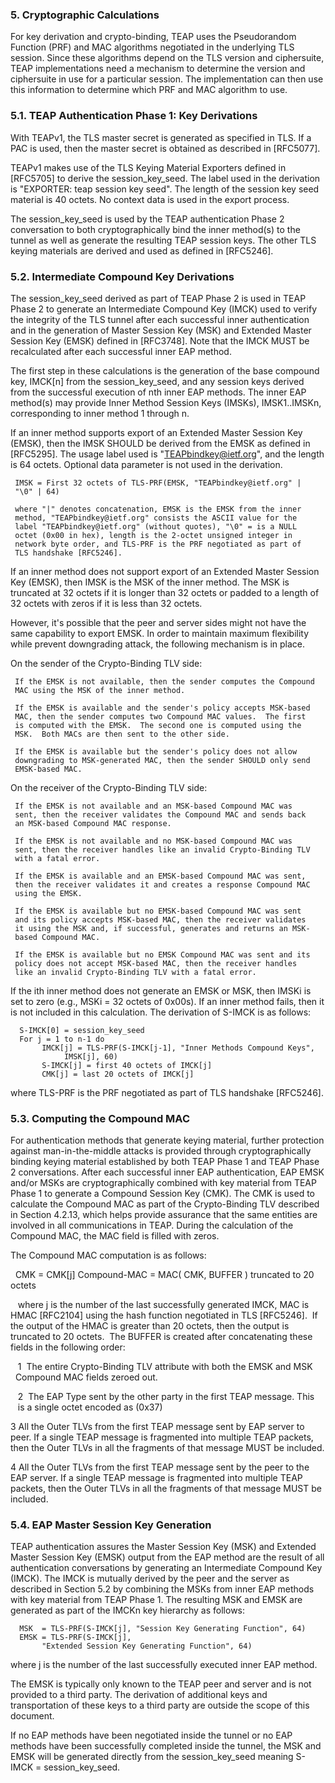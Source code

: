 ### 5.  Cryptographic Calculations

   For key derivation and crypto-binding, TEAP uses the Pseudorandom
   Function (PRF) and MAC algorithms negotiated in the underlying TLS
   session.  Since these algorithms depend on the TLS version and
   ciphersuite, TEAP implementations need a mechanism to determine the
   version and ciphersuite in use for a particular session.  The
   implementation can then use this information to determine which PRF
   and MAC algorithm to use.

### 5.1.  TEAP Authentication Phase 1: Key Derivations

   With TEAPv1, the TLS master secret is generated as specified in TLS.
   If a PAC is used, then the master secret is obtained as described in
   [RFC5077].

   TEAPv1 makes use of the TLS Keying Material Exporters defined in
   [RFC5705] to derive the session_key_seed.  The label used in the
   derivation is "EXPORTER: teap session key seed".  The length of the
   session key seed material is 40 octets.  No context data is used in
   the export process.

   The session_key_seed is used by the TEAP authentication Phase 2
   conversation to both cryptographically bind the inner method(s) to
   the tunnel as well as generate the resulting TEAP session keys.  The
   other TLS keying materials are derived and used as defined in
   [RFC5246].

### 5.2.  Intermediate Compound Key Derivations

   The session_key_seed derived as part of TEAP Phase 2 is used in TEAP
   Phase 2 to generate an Intermediate Compound Key (IMCK) used to
   verify the integrity of the TLS tunnel after each successful inner
   authentication and in the generation of Master Session Key (MSK) and
   Extended Master Session Key (EMSK) defined in [RFC3748].  Note that
   the IMCK MUST be recalculated after each successful inner EAP method.

   The first step in these calculations is the generation of the base
   compound key, IMCK[n] from the session_key_seed, and any session keys
   derived from the successful execution of nth inner EAP methods.  The
   inner EAP method(s) may provide Inner Method Session Keys (IMSKs),
   IMSK1..IMSKn, corresponding to inner method 1 through n.

   If an inner method supports export of an Extended Master Session Key
   (EMSK), then the IMSK SHOULD be derived from the EMSK as defined in
   [RFC5295].  The usage label used is "TEAPbindkey@ietf.org", and the
   length is 64 octets.  Optional data parameter is not used in the
   derivation.

     IMSK = First 32 octets of TLS-PRF(EMSK, "TEAPbindkey@ietf.org" |
     "\0" | 64)

     where "|" denotes concatenation, EMSK is the EMSK from the inner
     method, "TEAPbindkey@ietf.org" consists the ASCII value for the
     label "TEAPbindkey@ietf.org" (without quotes), "\0" = is a NULL
     octet (0x00 in hex), length is the 2-octet unsigned integer in
     network byte order, and TLS-PRF is the PRF negotiated as part of
     TLS handshake [RFC5246].

   If an inner method does not support export of an Extended Master
   Session Key (EMSK), then IMSK is the MSK of the inner method.  The
   MSK is truncated at 32 octets if it is longer than 32 octets or
   padded to a length of 32 octets with zeros if it is less than 32
   octets.

   However, it's possible that the peer and server sides might not have
   the same capability to export EMSK.  In order to maintain maximum
   flexibility while prevent downgrading attack, the following mechanism
   is in place.

   On the sender of the Crypto-Binding TLV side:

     If the EMSK is not available, then the sender computes the Compound
     MAC using the MSK of the inner method.

     If the EMSK is available and the sender's policy accepts MSK-based
     MAC, then the sender computes two Compound MAC values.  The first
     is computed with the EMSK.  The second one is computed using the
     MSK.  Both MACs are then sent to the other side.

     If the EMSK is available but the sender's policy does not allow
     downgrading to MSK-generated MAC, then the sender SHOULD only send
     EMSK-based MAC.

   On the receiver of the Crypto-Binding TLV side:

     If the EMSK is not available and an MSK-based Compound MAC was
     sent, then the receiver validates the Compound MAC and sends back
     an MSK-based Compound MAC response.

     If the EMSK is not available and no MSK-based Compound MAC was
     sent, then the receiver handles like an invalid Crypto-Binding TLV
     with a fatal error.

     If the EMSK is available and an EMSK-based Compound MAC was sent,
     then the receiver validates it and creates a response Compound MAC
     using the EMSK.

     If the EMSK is available but no EMSK-based Compound MAC was sent
     and its policy accepts MSK-based MAC, then the receiver validates
     it using the MSK and, if successful, generates and returns an MSK-
     based Compound MAC.

     If the EMSK is available but no EMSK Compound MAC was sent and its
     policy does not accept MSK-based MAC, then the receiver handles
     like an invalid Crypto-Binding TLV with a fatal error.

   If the ith inner method does not generate an EMSK or MSK, then IMSKi
   is set to zero (e.g., MSKi = 32 octets of 0x00s).  If an inner method
   fails, then it is not included in this calculation.  The derivation
   of S-IMCK is as follows:

      S-IMCK[0] = session_key_seed
      For j = 1 to n-1 do
           IMCK[j] = TLS-PRF(S-IMCK[j-1], "Inner Methods Compound Keys",
                IMSK[j], 60)
           S-IMCK[j] = first 40 octets of IMCK[j]
           CMK[j] = last 20 octets of IMCK[j]

   where TLS-PRF is the PRF negotiated as part of TLS handshake
   [RFC5246].

### 5.3.  Computing the Compound MAC

   For authentication methods that generate keying material, further
   protection against man-in-the-middle attacks is provided through
   cryptographically binding keying material established by both TEAP
   Phase 1 and TEAP Phase 2 conversations.  After each successful inner
   EAP authentication, EAP EMSK and/or MSKs are cryptographically
   combined with key material from TEAP Phase 1 to generate a Compound
   Session Key (CMK).  The CMK is used to calculate the Compound MAC as
   part of the Crypto-Binding TLV described in Section 4.2.13, which
   helps provide assurance that the same entities are involved in all
   communications in TEAP.  During the calculation of the Compound MAC,
   the MAC field is filled with zeros.

   The Compound MAC computation is as follows:
  
       CMK = CMK[j]
       Compound-MAC = MAC( CMK, BUFFER ) truncated to 20 octets

   where j is the number of the last successfully generated IMCK,
   MAC is HMAC [RFC2104] using the hash function negotiated in
   TLS [RFC5246].  If the output of the HMAC is greater than 20 octets,
   then the output is truncated to 20 octets.  The BUFFER is created 
   after concatenating these fields in the following order:
   
   1  The entire Crypto-Binding TLV attribute with both the EMSK and MSK
      Compound MAC fields zeroed out.

   2  The EAP Type sent by the other party in the first TEAP message. This
       is a single octet encoded as (0x37)

   3  All the Outer TLVs from the first TEAP message sent by EAP server
      to peer.  If a single TEAP message is fragmented into multiple
      TEAP packets, then the Outer TLVs in all the fragments of that
      message MUST be included.

   4  All the Outer TLVs from the first TEAP message sent by the peer to
      the EAP server.  If a single TEAP message is fragmented into
      multiple TEAP packets, then the Outer TLVs in all the fragments of
      that message MUST be included.

### 5.4.  EAP Master Session Key Generation

   TEAP authentication assures the Master Session Key (MSK) and Extended
   Master Session Key (EMSK) output from the EAP method are the result
   of all authentication conversations by generating an Intermediate
   Compound Key (IMCK).  The IMCK is mutually derived by the peer and
   the server as described in Section 5.2 by combining the MSKs from
   inner EAP methods with key material from TEAP Phase 1.  The resulting
   MSK and EMSK are generated as part of the IMCKn key hierarchy as
   follows:

      MSK  = TLS-PRF(S-IMCK[j], "Session Key Generating Function", 64)
      EMSK = TLS-PRF(S-IMCK[j],
           "Extended Session Key Generating Function", 64)

   where j is the number of the last successfully executed inner EAP
   method.

   The EMSK is typically only known to the TEAP peer and server and is
   not provided to a third party.  The derivation of additional keys and
   transportation of these keys to a third party are outside the scope
   of this document.

   If no EAP methods have been negotiated inside the tunnel or no EAP
   methods have been successfully completed inside the tunnel, the MSK
   and EMSK will be generated directly from the session_key_seed meaning
   S-IMCK = session_key_seed.
